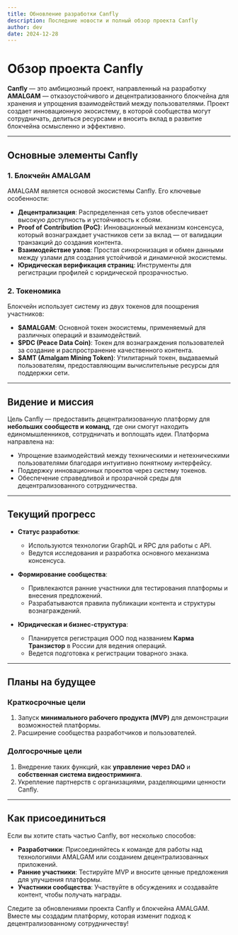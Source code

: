 ```yaml
---
title: Обновление разработки Canfly
description: Последние новости и полный обзор проекта Canfly
author: dev
date: 2024-12-28
---
```


# Обзор проекта Canfly

**Canfly** — это амбициозный проект, направленный на разработку **AMALGAM** — отказоустойчивого и децентрализованного блокчейна для хранения и упрощения взаимодействий между пользователями. Проект создает инновационную экосистему, в которой сообщества могут сотрудничать, делиться ресурсами и вносить вклад в развитие блокчейна осмысленно и эффективно.

---

## Основные элементы Canfly

### 1. **Блокчейн AMALGAM**
AMALGAM является основой экосистемы Canfly. Его ключевые особенности:

- **Децентрализация**: Распределенная сеть узлов обеспечивает высокую доступность и устойчивость к сбоям.
- **Proof of Contribution (PoC)**: Инновационный механизм консенсуса, который вознаграждает участников сети за вклад — от валидации транзакций до создания контента.
- **Взаимодействие узлов**: Простая синхронизация и обмен данными между узлами для создания устойчивой и динамичной экосистемы.
- **Юридическая верификация страниц**: Инструменты для регистрации профилей с юридической прозрачностью.

### 2. **Токеномика**
Блокчейн использует систему из двух токенов для поощрения участников:

- **$AMALGAM**: Основной токен экосистемы, применяемый для различных операций и взаимодействий.
- **$PDC (Peace Data Coin)**: Токен для вознаграждения пользователей за создание и распространение качественного контента.
- **$AMT (Amalgam Mining Token)**: Утилитарный токен, выдаваемый пользователям, предоставляющим вычислительные ресурсы для поддержки сети.

---

## Видение и миссия

Цель Canfly — предоставить децентрализованную платформу для **небольших сообществ и команд**, где они смогут находить единомышленников, сотрудничать и воплощать идеи. Платформа направлена на:

- Упрощение взаимодействий между техническими и нетехническими пользователями благодаря интуитивно понятному интерфейсу.
- Поддержку инновационных проектов через систему токенов.
- Обеспечение справедливой и прозрачной среды для децентрализованного сотрудничества.

---

## Текущий прогресс

- **Статус разработки**:
  - Используются технологии GraphQL и RPC для работы с API.
  - Ведутся исследования и разработка основного механизма консенсуса.

- **Формирование сообщества**:
  - Привлекаются ранние участники для тестирования платформы и внесения предложений.
  - Разрабатываются правила публикации контента и структуры вознаграждений.

- **Юридическая и бизнес-структура**:
  - Планируется регистрация ООО под названием **Карма Транзистор** в России для ведения операций.
  - Ведется подготовка к регистрации товарного знака.

---

## Планы на будущее

### Краткосрочные цели
1. Запуск **минимального рабочего продукта (MVP)** для демонстрации возможностей платформы.
2. Расширение сообщества разработчиков и пользователей.

### Долгосрочные цели
1. Внедрение таких функций, как **управление через DAO** и **собственная система видеостриминга**.
2. Укрепление партнерств с организациями, разделяющими ценности Canfly.

---

## Как присоединиться

Если вы хотите стать частью Canfly, вот несколько способов:

- **Разработчики**: Присоединяйтесь к команде для работы над технологиями AMALGAM или созданием децентрализованных приложений.
- **Ранние участники**: Тестируйте MVP и вносите ценные предложения для улучшения платформы.
- **Участники сообщества**: Участвуйте в обсуждениях и создавайте контент, чтобы получать награды.

Следите за обновлениями проекта Canfly и блокчейна AMALGAM. Вместе мы создадим платформу, которая изменит подход к децентрализованному сотрудничеству!